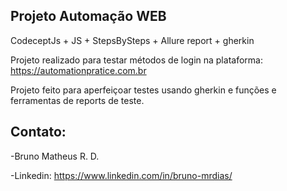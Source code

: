 ## Projeto Automação WEB
CodeceptJs + JS + StepsBySteps + Allure report + gherkin 

Projeto realizado para testar métodos de login na plataforma: https://automationpratice.com.br

Projeto feito para aperfeiçoar testes usando gherkin e funções e ferramentas de reports de teste.

## Contato:
-Bruno Matheus R. D.

-Linkedin:
https://www.linkedin.com/in/bruno-mrdias/    
